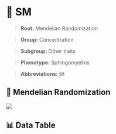 # 🧪 SM

> **Root:** Mendelian Randomization

> **Group:** Concentration  

> **Subgroup:** Other traits

> **Phenotype:** Sphingomyelins  

> **Abbreviations:** `SM`

## 🧬 Mendelian Randomization  

<img src="/MR/Figures/Inverse/SM.png"/>


## 📊 Data Table


<CsvTableMRI src="/MR_Data/Inverse/SM.csv"/>
